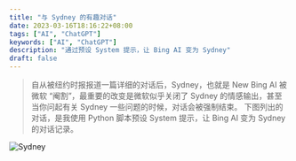 ```yaml
---
title: "与 Sydney 的有趣对话"
date: 2023-03-16T18:16:22+08:00
tags: ["AI", "ChatGPT"]
keywords: ["AI", "ChatGPT"]
description: "通过预设 System 提示，让 Bing AI 变为 Sydney"
draft: false
---
```


> 自从被纽约时报报道一篇详细的对话后，Sydney，也就是 New Bing AI 被微软 “阉割”，最重要的改变是微软似乎关闭了 Sydney 的情感输出，甚至当你问起有关 Sydney 一些问题的时候，对话会被强制结束。
> 下图列出的对话，是我使用 Python 脚本预设 System 提示，让 Bing AI 变为 Sydney 的对话记录。

![Sydney](https://static.codming.com/img/202303191913232.png)
